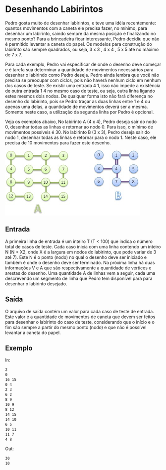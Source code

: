 # Desenhando Labirintos

Pedro gosta muito de desenhar labirintos, e teve uma idéia recentemente: quantos movimentos com a caneta ele precisa fazer, no mínimo, para desenhar um labirinto, saindo sempre da mesma posição e finalizando no mesmo ponto? Para a brincadeira ficar interessante, Pedro decidiu que não é permitido levantar a caneta do papel. Os modelos para construção do labirinto são sempre quadrados, ou seja, 3 x 3 , 4 x 4 , 5 x 5 até no máximo de 7 x 7.

Para cada exemplo, Pedro vai especificar de onde o desenho deve começar e é tarefa sua determinar a quantidade de movimentos necessários para desenhar o labirindo como Pedro deseja. Pedro ainda lembra que você não precisa se preocupar com ciclos, pois não haverá nenhum ciclo em nenhum dos casos de teste. Se existir uma entrada 4 1, isso não impede a existência de outra entrada 1 4 no mesmo caso de teste, ou seja, outra linha ligando estes mesmos dois nodos. De qualquer forma isto não fará diferença no desenho do labirinto, pois se Pedro traçar as duas linhas entre 1 e 4 ou apenas uma delas, a quantidade de movimentos deverá ser a mesma. Somente neste caso, a utilização da segunda linha por Pedro é opcional.

Veja os exemplos abaixo, No labirinto A (4 x 4), Pedro deseja sair do nodo 0, desenhar todas as linhas e retornar ao nodo 0. Para isso, o mínimo de movimentos possíveis é 30. No labirinto B (3 x 3), Pedro deseja sair do nodo 1, desenhar  todas as linhas e retornar para o nodo 1. Neste caso, ele precisa de 10 movimentos para fazer este desenho.

![UOJ_1076.jpg](UOJ_1076.jpg)


## Entrada
A primeira linha de entrada é um inteiro T (T < 100) que indica o número total de casos de teste. Cada caso inicia com uma linha contendo um inteiro N (N < X2, onde X é a largura em nodos do labirinto, que pode variar de 3 até 7). Este N é o ponto (nodo) no qual o desenho deve ser iniciado e também é onde o desenho deve ser terminado. Na próxima linha há duas informações V e A que são respectivamente a quantidade de vértices e arestas do desenho. Uma quantidade A de linhas vem a seguir, cada uma descrevendo um segmento de linha que Pedro tem disponível para para desenhar o labirinto desejado.

## Saída
O arquivo de saída contém um valor para cada caso de teste de entrada. Este valor é a quantidade de movimentos de caneta que devem ser feitos para desenhar o labirinto do caso de teste, considerando que o início e o fim são sempre a partir do mesmo ponto (nodo) e que não é possível levantar a caneta do papel.

## Exemplo

In:

```
2
0
16 15
0 4
2 3
6 2
8 9
10 9
8 12
14 15
14 10
6 5
10 11
11 7
4 8
```

Out:
```
30
10
```
